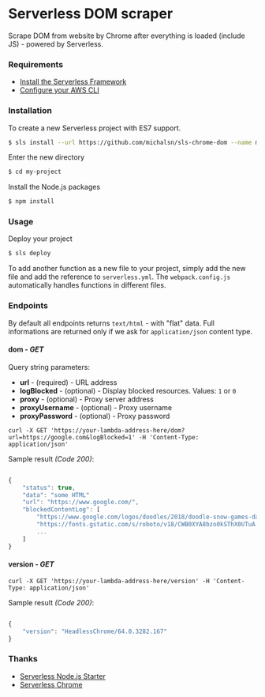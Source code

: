 # Serverless DOM scraper

Scrape DOM from website by Chrome after everything is loaded (include JS) - powered by Serverless.

### Requirements

- [Install the Serverless Framework](https://serverless.com/framework/docs/providers/aws/guide/installation/)
- [Configure your AWS CLI](https://serverless.com/framework/docs/providers/aws/guide/credentials/)

### Installation

To create a new Serverless project with ES7 support.

``` bash
$ sls install --url https://github.com/michalsn/sls-chrome-dom --name my-project
```

Enter the new directory

``` bash
$ cd my-project
```

Install the Node.js packages

``` bash
$ npm install
```

### Usage

Deploy your project

``` bash
$ sls deploy
```

To add another function as a new file to your project, simply add the new file and add the reference to `serverless.yml`. The `webpack.config.js` automatically handles functions in different files.

### Endpoints

By default all endpoints returns `text/html` - with "flat" data. Full informations are returned only if we ask for `application/json` content type.

#### dom - *GET*

Query string parameters:

* **url** - (required) - URL address
* **logBlocked** - (optional) - Display blocked resources. Values: `1` or `0`
* **proxy** - (optional) - Proxy server address
* **proxyUsername** - (optional) - Proxy username
* **proxyPassword** - (optional) - Proxy password

```cli
curl -X GET 'https://your-lambda-address-here/dom?url=https://google.com&logBlocked=1' -H 'Content-Type: application/json'
```

Sample result *(Code 200)*:

```javascript

{
    "status": true,
    "data": "some HTML"
    "url": "https://www.google.com/",
    "blockedContentLog": [
        "https://www.google.com/logos/doodles/2018/doodle-snow-games-day-16-5525914497581056.2-s.png",
        "https://fonts.gstatic.com/s/roboto/v18/CWB0XYA8bzo0kSThX0UTuA.woff2",
        ...
    ]
}
```

#### version - *GET*

```cli
curl -X GET 'https://your-lambda-address-here/version' -H 'Content-Type: application/json'
```

Sample result *(Code 200)*:

```javascript

{
    "version": "HeadlessChrome/64.0.3282.167"
}
```

### Thanks

- [Serverless Node.js Starter](https://github.com/AnomalyInnovations/serverless-nodejs-starter)
- [Serverless Chrome](https://github.com/adieuadieu/serverless-chrome)
